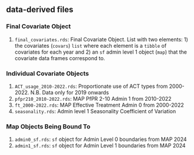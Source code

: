 ## data-derived files

### Final Covariate Object

1. `final_covariates.rds`: Final Covariate Object. List with two elements: 1) the
covariates (`covars`) `list` where each element is a `tibble` of covariates 
for each year and 2) an `sf` admin level 1 object (`map`) that the covariate data
frames correspond to.

### Individual Covariate Objects

1. `ACT_usage_2010-2022.rds`: Proportionate use of ACT types from 2000-2022. N.B. Data only for 2019 onwards
1. `pfpr210_2010-2022.rds`: MAP PfPR 2-10 Admin 1 from 2010-2022
1. `ft_2000-2022.rds`: MAP Effective Treatment Admin 0 from 2000-2022
1. `seasonality.rds`: Admin level 1 Seasonality Coefficient of Variation 

### Map Objects Being Bound To

1. `admin0_sf.rds`: `sf` object for Admin Level 0 boundaries from MAP 2024
1. `admin1_sf.rds`: `sf` object for Admin Level 1 boundaries from MAP 2024
